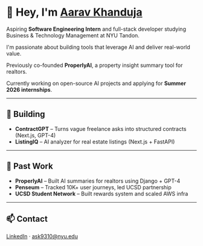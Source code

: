 # 👋 Hey, I'm [Aarav Khanduja](https://www.linkedin.com/in/aarav-khanduja-0467191b0/)

Aspiring **Software Engineering Intern** and full-stack developer studying Business & Technology Management at NYU Tandon.

I'm passionate about building tools that leverage AI and deliver real-world value.

Previously co-founded **ProperlyAI**, a property insight summary tool for realtors.

Currently working on open-source AI projects and applying for **Summer 2026 internships**.

---

## 🚧 Building

- **ContractGPT** – Turns vague freelance asks into structured contracts (Next.js, GPT-4)
- **ListingIQ** – AI analyzer for real estate listings (Next.js + FastAPI)

---

## 📌 Past Work

- **ProperlyAI** – Built AI summaries for realtors using Django + GPT-4  
- **Penseum** – Tracked 10K+ user journeys, led UCSD partnership  
- **UCSD Student Network** – Built rewards system and scaled AWS infra

---

## 📫 Contact

[LinkedIn](https://www.linkedin.com/in/aarav-khanduja-0467191b0/) · ask9310@nyu.edu
